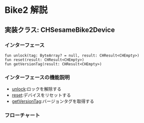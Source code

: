 #  Bike2 解説

## 実装クラス: CHSesameBike2Device

### インターフェース

```agsl
fun unlock(tag: ByteArray? = null, result: CHResult<CHEmpty>)
fun reset(result: CHResult<CHEmpty>)
fun getVersionTag(result: CHResult<CHEmpty>)

```
### インターフェースの機能説明

- [unlock](unlock_jp.md):ロックを解除する 
- [reset](reset_jp.md):デバイスをリセットする
- [getVersionTag](ssm5version_jp.md):バージョンタグを取得する
### フローチャート

<!-- ![CHSesameBike2Device](../class/CHSesameBike2Device.svg) -->





